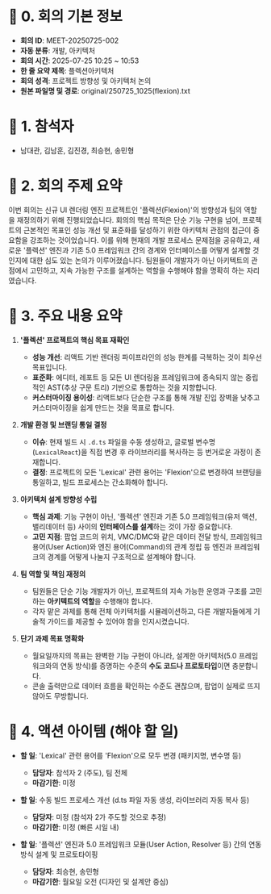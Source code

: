 # 📄 0. 회의 기본 정보
- **회의 ID**: MEET-20250725-002
- **자동 분류**: 개발, 아키텍처
- **회의 시간**: 2025-07-25 10:25 ~ 10:53
- **한 줄 요약 제목**: 플렉션아키텍처
- **회의 성격**: 프로젝트 방향성 및 아키텍처 논의
- **원본 파일명 및 경로**: original/250725_1025(flexion).txt

# 👥 1. 참석자
- 남대관, 김남훈, 김진경, 최승현, 송민형

# 📌 2. 회의 주제 요약
이번 회의는 신규 UI 렌더링 엔진 프로젝트인 '플렉션(Flexion)'의 방향성과 팀의 역할을 재정의하기 위해 진행되었습니다. 회의의 핵심 목적은 단순 기능 구현을 넘어, 프로젝트의 근본적인 목표인 성능 개선 및 표준화를 달성하기 위한 아키텍처 관점의 접근이 중요함을 강조하는 것이었습니다. 이를 위해 현재의 개발 프로세스 문제점을 공유하고, 새로운 '플렉션' 엔진과 기존 5.0 프레임워크 간의 경계와 인터페이스를 어떻게 설계할 것인지에 대한 심도 있는 논의가 이루어졌습니다. 팀원들이 개발자가 아닌 아키텍트의 관점에서 고민하고, 지속 가능한 구조를 설계하는 역할을 수행해야 함을 명확히 하는 자리였습니다.

# 📎 3. 주요 내용 요약
1.  **'플렉션' 프로젝트의 핵심 목표 재확인**
    - **성능 개선**: 리액트 기반 렌더링 파이프라인의 성능 한계를 극복하는 것이 최우선 목표입니다.
    - **표준화**: 에디터, 레포트 등 모든 UI 렌더링을 프레임워크에 종속되지 않는 중립적인 AST(추상 구문 트리) 기반으로 통합하는 것을 지향합니다.
    - **커스터마이징 용이성**: 리액트보다 단순한 구조를 통해 개발 진입 장벽을 낮추고 커스터마이징을 쉽게 만드는 것을 목표로 합니다.

2.  **개발 환경 및 브랜딩 통일 결정**
    - **이슈**: 현재 빌드 시 `.d.ts` 파일을 수동 생성하고, 글로벌 변수명(`LexicalReact`)을 직접 변경 후 라이브러리를 복사하는 등 번거로운 과정이 존재합니다.
    - **결정**: 프로젝트의 모든 'Lexical' 관련 용어는 'Flexion'으로 변경하여 브랜딩을 통일하고, 빌드 프로세스는 간소화해야 합니다.

3.  **아키텍처 설계 방향성 수립**
    - **핵심 과제**: 기능 구현이 아닌, '플렉션' 엔진과 기존 5.0 프레임워크(유저 액션, 밸리데이터 등) 사이의 **인터페이스를 설계**하는 것이 가장 중요합니다.
    - **고민 지점**: 팝업 코드의 위치, VMC/DMC와 같은 데이터 전달 방식, 프레임워크 용어(User Action)와 엔진 용어(Command)의 관계 정립 등 엔진과 프레임워크의 경계를 어떻게 나눌지 구조적으로 설계해야 합니다.

4.  **팀 역할 및 책임 재정의**
    - 팀원들은 단순 기능 개발자가 아닌, 프로젝트의 지속 가능한 운영과 구조를 고민하는 **아키텍트의 역할**을 수행해야 합니다.
    - 각자 맡은 과제를 통해 전체 아키텍처를 시뮬레이션하고, 다른 개발자들에게 기술적 가이드를 제공할 수 있어야 함을 인지시켰습니다.

5.  **단기 과제 목표 명확화**
    - 월요일까지의 목표는 완벽한 기능 구현이 아니라, 설계한 아키텍처(5.0 프레임워크와의 연동 방식)를 증명하는 수준의 **수도 코드나 프로토타입**이면 충분합니다.
    - 콘솔 출력만으로 데이터 흐름을 확인하는 수준도 괜찮으며, 팝업이 실제로 뜨지 않아도 무방합니다.

# 📝 4. 액션 아이템 (해야 할 일)
- **할 일**: 'Lexical' 관련 용어를 'Flexion'으로 모두 변경 (패키지명, 변수명 등)
  - **담당자**: 참석자 2 (주도), 팀 전체
  - **마감기한**: 미정

- **할 일**: 수동 빌드 프로세스 개선 (d.ts 파일 자동 생성, 라이브러리 자동 복사 등)
  - **담당자**: 미정 (참석자 2가 주도할 것으로 추정)
  - **마감기한**: 미정 (빠른 시일 내)

- **할 일**: '플렉션' 엔진과 5.0 프레임워크 모듈(User Action, Resolver 등) 간의 연동 방식 설계 및 프로토타이핑
  - **담당자**: 최승현, 송민형
  - **마감기한**: 월요일 오전 (디자인 및 설계안 중심)
